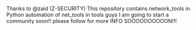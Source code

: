 
Thanks to @zaid (Z-SECURITY)
This repository contains 
network_tools in Python
automation of net_tools in tools
guys I am going to start a community soon!! 
please follow for more INFO SOOOOOOOOOON!!!
